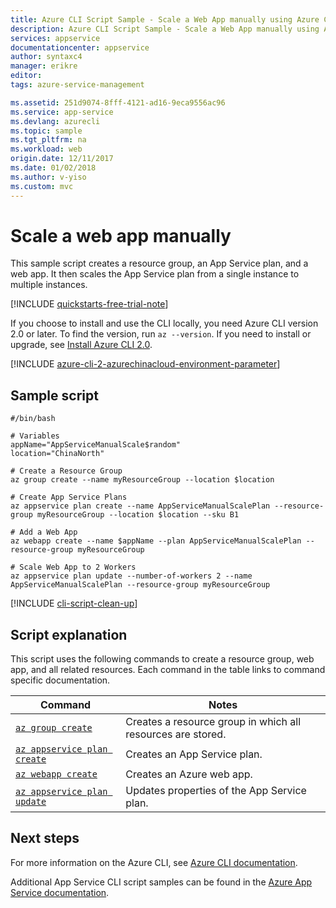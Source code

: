 ```yaml
---
title: Azure CLI Script Sample - Scale a Web App manually using Azure CLI 2.0 | Azure
description: Azure CLI Script Sample - Scale a Web App manually using Azure CLI 2.0
services: appservice
documentationcenter: appservice
author: syntaxc4
manager: erikre
editor: 
tags: azure-service-management

ms.assetid: 251d9074-8fff-4121-ad16-9eca9556ac96
ms.service: app-service
ms.devlang: azurecli
ms.topic: sample
ms.tgt_pltfrm: na
ms.workload: web
origin.date: 12/11/2017
ms.date: 01/02/2018
ms.author: v-yiso
ms.custom: mvc
---
```


# Scale a web app manually

This sample script creates a resource group, an App Service plan, and a web app. It then scales the App Service plan from a single instance to multiple instances.

[!INCLUDE [quickstarts-free-trial-note](../../../includes/quickstarts-free-trial-note.md)]


If you choose to install and use the CLI locally, you need Azure CLI version 2.0 or later. To find the version, run `az --version`. If you need to install or upgrade, see [Install Azure CLI 2.0](https://docs.azure.cn/zh-cn/cli/install-azure-cli?view=azure-cli-lastest).

[!INCLUDE [azure-cli-2-azurechinacloud-environment-parameter](../../../includes/azure-cli-2-azurechinacloud-environment-parameter.md)]


## Sample script

```azurecli
#/bin/bash

# Variables
appName="AppServiceManualScale$random"
location="ChinaNorth"

# Create a Resource Group
az group create --name myResourceGroup --location $location

# Create App Service Plans
az appservice plan create --name AppServiceManualScalePlan --resource-group myResourceGroup --location $location --sku B1

# Add a Web App
az webapp create --name $appName --plan AppServiceManualScalePlan --resource-group myResourceGroup

# Scale Web App to 2 Workers
az appservice plan update --number-of-workers 2 --name AppServiceManualScalePlan --resource-group myResourceGroup
```

[!INCLUDE [cli-script-clean-up](../../../includes/cli-script-clean-up.md)]

## Script explanation

This script uses the following commands to create a resource group, web app, and all related resources. Each command in the table links to command specific documentation.

| Command | Notes |
|---|---|
| [`az group create`](https://docs.azure.cn/zh-cn/cli/group?view=azure-cli-latest#az_group_create) | Creates a resource group in which all resources are stored. |
| [`az appservice plan create`](https://docs.azure.cn/zh-cn/cli/appservice/plan?view=azure-cli-latest#az_appservice_plan_create) | Creates an App Service plan. |
| [`az webapp create`](https://docs.azure.cn/zh-cn/cli/webapp?view=azure-cli-latest#az_webapp_create) | Creates an Azure web app. |
| [`az appservice plan update`](https://docs.azure.cn/zh-cn/cli/appservice/plan?view=azure-cli-latest#az_appservice_plan_update) | Updates properties of the App Service plan. |

## Next steps

For more information on the Azure CLI, see [Azure CLI documentation](https://docs.azure.cn/zh-cn/cli/overview?view=azure-cli-lastest).

Additional App Service CLI script samples can be found in the [Azure App Service documentation](../app-service-cli-samples.md).

<!--Update_Description: add a note about Azure CLI 2.0 version-->